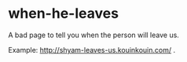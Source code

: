 # when-he-leaves

A bad page to tell you when the person will leave us.

Example: http://shyam-leaves-us.kouinkouin.com/ .

